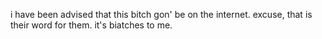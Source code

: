 i have been advised that this bitch gon' be on the internet. excuse, that is their word for them. it's biatches to me.
